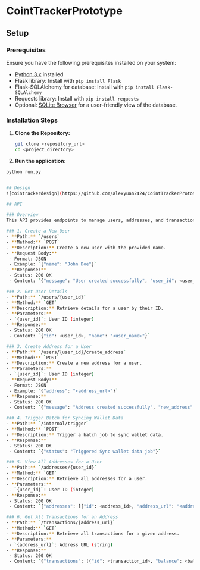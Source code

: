 # CointTrackerPrototype

## Setup

### Prerequisites
Ensure you have the following prerequisites installed on your system:

- [Python 3.x](https://www.python.org/downloads/) installed
- Flask library: Install with `pip install Flask`
- Flask-SQLAlchemy for database: Install with `pip install Flask-SQLAlchemy`
- Requests library: Install with `pip install requests`
- Optional: [SQLite Browser](https://sqlitebrowser.org/dl/) for a user-friendly view of the database.

### Installation Steps

1. **Clone the Repository:**
   ```bash
   git clone <repository_url>
   cd <project_directory>
2. **Run the application:**
 ```bash
 python run.py


## Design
![cointrackerdesign](https://github.com/alexyuan2424/CointTrackerPrototype/assets/32046087/50f8f317-b044-4c9e-aacd-c2d5e1ba2ea0)

## API

### Overview
This API provides endpoints to manage users, addresses, and transactions in our coin tracker prototype wallet.

### 1. Create a New User
- **Path:** `/users`
- **Method:** `POST`
- **Description:** Create a new user with the provided name.
- **Request Body:**
  - Format: JSON
  - Example: `{"name": "John Doe"}`
- **Response:**
  - Status: 200 OK
  - Content: `{"message": "User created successfully", "user_id": <user_id>}`

### 2. Get User Details
- **Path:** `/users/{user_id}`
- **Method:** `GET`
- **Description:** Retrieve details for a user by their ID.
- **Parameters:**
  - `{user_id}`: User ID (integer)
- **Response:**
  - Status: 200 OK
  - Content: `{"id": <user_id>, "name": "<user_name>"}`

### 3. Create Address for a User
- **Path:** `/users/{user_id}/create_address`
- **Method:** `POST`
- **Description:** Create a new address for a user.
- **Parameters:**
  - `{user_id}`: User ID (integer)
- **Request Body:**
  - Format: JSON
  - Example: `{"address": "<address_url>"}`
- **Response:**
  - Status: 200 OK
  - Content: `{"message": "Address created successfully", "new_address": "<address_url>"}`

### 4. Trigger Batch for Syncing Wallet Data
- **Path:** `/internal/trigger`
- **Method:** `POST`
- **Description:** Trigger a batch job to sync wallet data.
- **Response:**
  - Status: 200 OK
  - Content: `{"status": "Triggered Sync wallet data job"}`

### 5. View All Addresses for a User
- **Path:** `/addresses/{user_id}`
- **Method:** `GET`
- **Description:** Retrieve all addresses for a user.
- **Parameters:**
  - `{user_id}`: User ID (integer)
- **Response:**
  - Status: 200 OK
  - Content: `{"addresses": [{"id": <address_id>, "address_url": "<address_url>", "user_id": <user_id>, "final_balance": <balance>, "number_of_transactions": <num_transactions>, "total_received": <total_received>, "total_sent": <total_sent>}, ...]}`

### 6. Get All Transactions for an Address
- **Path:** `/transactions/{address_url}`
- **Method:** `GET`
- **Description:** Retrieve all transactions for a given address.
- **Parameters:**
  - `{address_url}`: Address URL (string)
- **Response:**
  - Status: 200 OK
  - Content: `{"transactions": [{"id": <transaction_id>, "balance": <balance>, "total_value": <total_value>, "fee": <fee>, "time": "<transaction_time>"}, ...]}`
